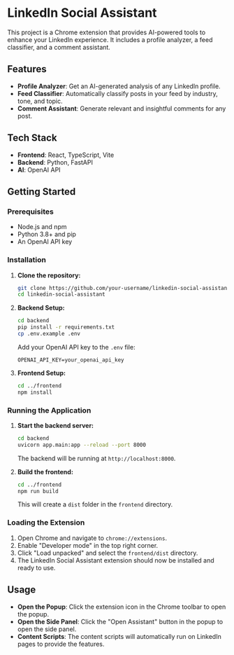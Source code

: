 # LinkedIn Social Assistant

This project is a Chrome extension that provides AI-powered tools to enhance your LinkedIn experience. It includes a profile analyzer, a feed classifier, and a comment assistant.

## Features

- **Profile Analyzer**: Get an AI-generated analysis of any LinkedIn profile.
- **Feed Classifier**: Automatically classify posts in your feed by industry, tone, and topic.
- **Comment Assistant**: Generate relevant and insightful comments for any post.

## Tech Stack

- **Frontend**: React, TypeScript, Vite
- **Backend**: Python, FastAPI
- **AI**: OpenAI API

## Getting Started

### Prerequisites

- Node.js and npm
- Python 3.8+ and pip
- An OpenAI API key

### Installation

1. **Clone the repository:**

   ```bash
   git clone https://github.com/your-username/linkedin-social-assistant.git
   cd linkedin-social-assistant
   ```

2. **Backend Setup:**

   ```bash
   cd backend
   pip install -r requirements.txt
   cp .env.example .env
   ```

   Add your OpenAI API key to the `.env` file:

   ```
   OPENAI_API_KEY=your_openai_api_key
   ```

3. **Frontend Setup:**

   ```bash
   cd ../frontend
   npm install
   ```

### Running the Application

1. **Start the backend server:**

   ```bash
   cd backend
   uvicorn app.main:app --reload --port 8000
   ```

   The backend will be running at `http://localhost:8000`.

2. **Build the frontend:**

   ```bash
   cd ../frontend
   npm run build
   ```

   This will create a `dist` folder in the `frontend` directory.

### Loading the Extension

1. Open Chrome and navigate to `chrome://extensions`.
2. Enable "Developer mode" in the top right corner.
3. Click "Load unpacked" and select the `frontend/dist` directory.
4. The LinkedIn Social Assistant extension should now be installed and ready to use.

## Usage

- **Open the Popup**: Click the extension icon in the Chrome toolbar to open the popup.
- **Open the Side Panel**: Click the "Open Assistant" button in the popup to open the side panel.
- **Content Scripts**: The content scripts will automatically run on LinkedIn pages to provide the features.
